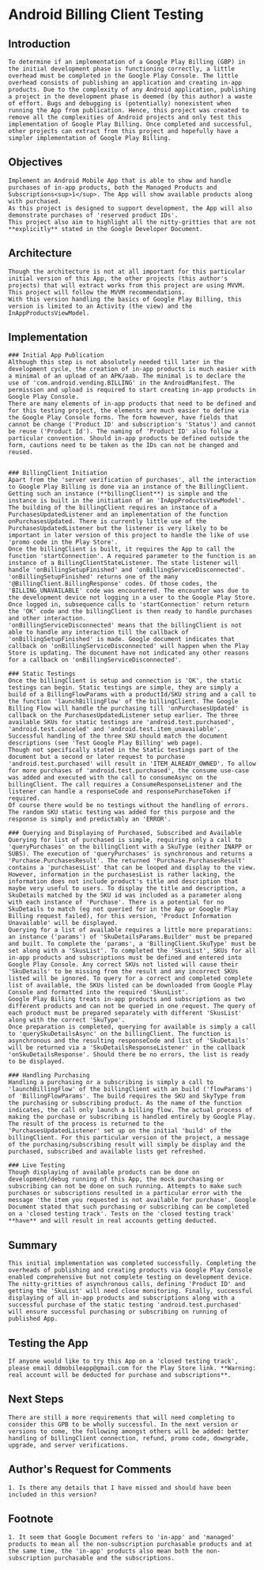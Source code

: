 # Android Billing Client Testing

## Introduction
    To determine if an implementation of a Google Play Billing (GBP) in the initial development phase is functioning correctly, a little overhead must be completed in the Google Play Console. The little overhead consists of publishing an application and creating in-app products. Due to the complexity of any Android application, publishing a project in the development phase is deemed (by this author) a waste of effort. Bugs and debugging is (potentially) nonexistent when running the App from publication. Hence, this project was created to remove all the complexities of Android projects and only test this implementation of Google Play Billing. Once completed and successful, other projects can extract from this project and hopefully have a simpler implementation of Google Play Billing.

## Objectives
    Implement an Android Mobile App that is able to show and handle purchases of in-app products, both the Managed Products and Subscriptions<sup>1</sup>. The App will show available products along with purchased.
    As this project is designed to support development, the App will also demonstrate purchases of 'reserved product IDs'.
    This project also aim to highlight all the nitty-gritties that are not **explicitly** stated in the Google Developer Document.

## Architecture
    Though the architecture is not at all important for this particular initial version of this App, the other projects (this author's projects) that will extract works from this project are using MVVM. This project will follow the MVVM recommendations.
    With this version handling the basics of Google Play Billing, this version is limited to an Activity (the view) and the InAppProductsViewModel.

## Implementation
    ### Initial App Publication
    Although this step is not absolutely needed till later in the development cycle, the creation of in-app products is much easier with a minimal of an upload of an APK/aab. The minimal is to declare the use of 'com.android.vending.BILLING' in the AndroidManifest. The permission and upload is required to start creating in-app products in Google Play Console.
    There are many elements of in-app products that need to be defined and for this testing project, the elements are much easier to define via the Google Play Console forms. The form however, have fields that cannot be change ('Product ID' and subscription's 'Status') and cannot be reuse ('Product Id'). The naming of 'Product ID' also follow a particular convention. Should in-app products be defined outside the form, cautions need to be taken as the IDs can not be changed and reused.


    ### BillingClient Initiation
    Apart from the 'server verification of purchases', all the interaction to Google Play Billing is done via an instance of the BillingClient. Getting such an instance (**billingClient**) is simple and the instance is built in the initiation of an 'InAppProductsViewModel'. The building of the billingClient requires an instance of a PurchasesUpdatedListener and an implementation of the function onPurchasesUpdated. There is currently little use of the PurchasesUpdatedListener but the listener is very likely to be important in later version of this project to handle the like of use 'promo code in the Play Store'.
    Once the billingClient is built, it requires the App to call the function 'startConnection'. A required parameter to the function is an instance of a BillingClientStateListener. The state listener will handle 'onBillingSetupFinished' and 'onBillingServiceDisconnected'. 'onBillingSetupFinished' returns one of the many '@BillingClient.BillingResponse' codes. Of those codes, the 'BILLING_UNAVAILABLE' code was encountered. The encounter was due to the development device not logging in a user to the Google Play Store. Once logged in, subsequence calls to 'startConnection' return return the 'OK' code and the billingClient is then ready to handle purchases and other interaction.
    'onBillingServiceDisconnected' means that the billingClient is not able to handle any interaction till the callback of 'onBillingSetupFinished' is made. Google document indicates that callback on 'onBillingServiceDisconnected' will happen when the Play Store is updating. The document have not indicated any other reasons for a callback on 'onBillingServiceDisconnected'.

    ### Static Testings
    Once the billingClient is setup and connection is 'OK', the static testings can begin. Static testings are simple, they are simply a build of a BillingFlowParams with a productId/SKU string and a call to the function 'launchBillingFlow' of the billingClient. The Google Billing Flow will handle the purchasing till 'onPurchasesUpdated' is callback on the PurchasesUpdatedListener setup earlier. The three available SKUs for static testings are 'android.test.purchased', 'android.test.canceled' and 'android.test.item_unavailable'. Successful handling of the three SKU should match the document descriptions (see 'Test Google Play Billing' web page).
    Though not specifically stated in the Static testings part of the document but a second or later request to purchase 'android.test.purchased' will result in 'ITEM_ALREADY_OWNED'. To allow for more purchases of 'android.test.purchased', the consume use-case was added and executed with the call to consumeAsync on the billingClient. The call requires a ConsumeResponseListener and the listener can handle a responseCode and responsePurchaseToken if required.
    Of course there would be no testings without the handling of errors. The random SKU static testing was added for this purpose and the response is simply and predictably an 'ERROR'.

    ### Querying and Displaying of Purchased, Subscribed and Available
    Querying for list of purchased is simple, requiring only a call to 'queryPurchases' on the billingClient with a SkuType (either INAPP or SUBS). The execution of 'queryPurchases' is synchronous and returns a 'Purchase.PurchasesResult'. The returned 'Purchase.PurchasesResult' contains a 'purchasesList' that can be looped and display to the view. However, information in the purchasesList is rather lacking, the information does not include product's title and description that maybe very useful to users. To display the title and description, a SkuDetails matched by the SKU id was included as a parameter along with each instance of 'Purchase'. There is a potential for no SkuDetails to match (eg not queried for in the App or Google Play Billing request failed), for this version, 'Product Information Unavailable' will be displayed.
    Querying for a list of available requires a little more preparations: an instance ('params') of 'SkuDetailsParams.Builder' must be prepared and built. To complete the 'params', a 'BillingClient.SkuType' must be set along with a 'SkusList'. To completed the 'SkusList', SKUs for all in-app products and subscriptions must be defined and entered into Google Play Console. Any correct SKUs not listed will cause their 'SkuDetails' to be missing from the result and any incorrect SKUs listed will be ignored. To query for a correct and completed complete list of available, the SKUs listed can be downloaded from Google Play Console and formatted into the required 'SkusList'.
    Google Play Billing treats in-app products and subscriptions as two different products and can not be queried in one request. The query of each product must be prepared separately with different 'SkusList' along with the correct 'SkuType'.
    Once preparation is completed, querying for available is simply a call to 'querySkuDetailsAsync' on the billingClient. The function is asynchronous and the resulting responseCode and list of 'SkuDetails' will be returned via a 'SkuDetailsResponseListener' in the callback 'onSkuDetailsResponse'. Should there be no errors, the list is ready to be displayed.

    ### Handling Purchasing
    Handling a purchasing or a subscribing is simply a call to 'launchBillingFlow' of the billingClient with an build ('flowParams') of 'BillingFlowParams'. The build requires the SKU and SkyType from the purchasing or subscribing product. As the name of the function indicates, the call only launch a billing flow. The actual process of making the purchase or subscribing is handled entirely by Google Play. The result of the process is returned to the 'PurchasesUpdatedListener' set up on the initial 'build' of the billingClient. For this particular version of the project, a message of the purchasing/subscribing result will simply be display and the purchased, subscribed and available lists get refreshed.

    ### Live Testing
    Though displaying of available products can be done on development/debug running of this App, the mock purchasing or subscribing can not be done on such running. Attempts to make such purchases or subscriptions resulted in a particular error with the message 'the item you requested is not available for purchase'. Google Document stated that such purchasing or subscribing can be completed on a 'closed testing track'. Tests on the 'closed testing track' **have** and will result in real accounts getting deducted.

## Summary
    This initial implementation was completed successfully. Completing the overheads of publishing and creating products via Google Play Console enabled comprehensive but not complete testing on development device. The nitty-gritties of asynchronous calls, defining 'Product ID' and getting the 'SkuList' will need close monitoring. Finally, successful displaying of all in-app products and subscriptions along with a successful purchase of the static testing 'android.test.purchased' will ensure successful purchasing or subscribing on running of published App.

## Testing the App
    If anyone would like to try this App on a 'closed testing track', please email ddmobileapp@gmail.com for the Play Store link. **Warning: real account will be deducted for purchase and subscriptions**.

## Next Steps
    There are still a more requirements that will need completing to consider this GPB to be wholly successful. In the next version or versions to come, the following amongst others will be added: better handling of billingClient connection, refund, promo code, downgrade, upgrade, and server verifications.

## Author's Request for Comments
    1. Is there any details that I have missed and should have been included in this version?

## Footnote
    1. It seem that Google Document refers to 'in-app' and 'managed' products to mean all the non-subscription purchasable products and at the same time, the 'in-app' products also mean both the non-subscription purchasable and the subscriptions.